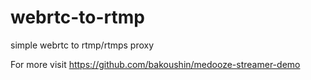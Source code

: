 # webrtc-to-rtmp
simple webrtc to rtmp/rtmps proxy
 
 For more visit https://github.com/bakoushin/medooze-streamer-demo
